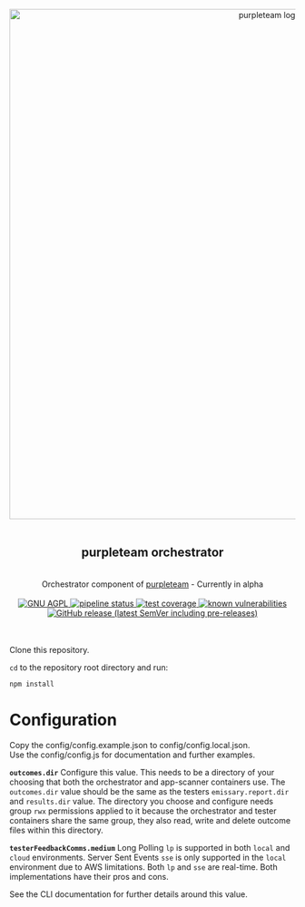 <div align="center">
  <br/>
  <a href="https://purpleteam-labs.com" title="purpleteam">
    <img width=900px src="https://github.com/purpleteam-labs/purpleteam/blob/main/assets/images/purpleteam-banner.png" alt="purpleteam logo">
  </a>
  <br/>
  <br/>
  <h2>purpleteam orchestrator</h2><br/>
    Orchestrator component of <a href="https://purpleteam-labs.com/" title="purpleteam">purpleteam</a> - Currently in alpha
  <br/><br/>

  <a href="https://www.gnu.org/licenses/agpl-3.0" title="license">
    <img src="https://img.shields.io/badge/License-AGPL%20v3-blue.svg" alt="GNU AGPL">
  </a>

  <a href="https://github.com/purpleteam-labs/purpleteam-orchestrator/commits/main" title="pipeline status">
    <img src="https://github.com/purpleteam-labs/purpleteam-orchestrator/workflows/Node.js%20CI/badge.svg" alt="pipeline status">
  </a>

  <a href='https://coveralls.io/github/purpleteam-labs/purpleteam-orchestrator?branch=main'>
    <img src='https://coveralls.io/repos/github/purpleteam-labs/purpleteam-orchestrator/badge.svg?branch=main' alt='test coverage'>
  </a>

  <a href="https://snyk.io/test/github/purpleteam-labs/purpleteam-orchestrator?targetFile=package.json" title="known vulnerabilities">
    <img src="https://snyk.io/test/github/purpleteam-labs/purpleteam-orchestrator/badge.svg?targetFile=package.json" alt="known vulnerabilities"/>
  </a>

  <a href="https://github.com/purpleteam-labs/purpleteam-orchestrator/releases" title="latest release">
    <img src="https://img.shields.io/github/v/release/purpleteam-labs/purpleteam-orchestrator?color=%23794fb8&include_prereleases" alt="GitHub release (latest SemVer including pre-releases)">
  </a>
<br/><br/><br/>
</div>


Clone this repository.

`cd` to the repository root directory and run:  
```shell
npm install
```

# Configuration

Copy the config/config.example.json to config/config.local.json.  
Use the config/config.js for documentation and further examples.  

**`outcomes.dir`** Configure this value. This needs to be a directory of your choosing that both the orchestrator and app-scanner containers use. The `outcomes.dir` value should be the same as the testers `emissary.report.dir` and `results.dir` value. The directory you choose and configure needs group `rwx` permissions applied to it because the orchestrator and tester containers share the same group, they also read, write and delete outcome files within this directory.

**`testerFeedbackComms.medium`** Long Polling `lp` is supported in both `local` and `cloud` environments. Server Sent Events `sse` is only supported in the `local` environment due to AWS limitations. Both `lp` and `sse` are real-time. Both implementations have their pros and cons.

See the CLI documentation for further details around this value.

